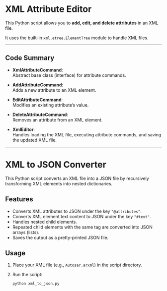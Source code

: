 # XML Attribute Editor

This Python script allows you to **add, edit, and delete attributes** in an XML file.

It uses the built-in `xml.etree.ElementTree` module to handle XML files.

---

## Code Summary

- **XmlAttributeCommand**:  
  Abstract base class (interface) for attribute commands.

- **AddAttributeCommand**:  
  Adds a new attribute to an XML element.

- **EditAttributeCommand**:  
  Modifies an existing attribute’s value.

- **DeleteAttributeCommand**:  
  Removes an attribute from an XML element.

- **XmlEditor**:  
  Handles loading the XML file, executing attribute commands, and saving the updated XML file.

---
# XML to JSON Converter

This Python script converts an XML file into a JSON file by recursively transforming XML elements into nested dictionaries.

## Features

- Converts XML attributes to JSON under the key `"@attributes"`.
- Converts XML element text content to JSON under the key `"#text"`.
- Handles nested child elements.
- Repeated child elements with the same tag are converted into JSON arrays (lists).
- Saves the output as a pretty-printed JSON file.

## Usage

1. Place your XML file (e.g., `Autosar.arxml`) in the script directory.

2. Run the script:

   ```bash
   python xml_to_json.py
